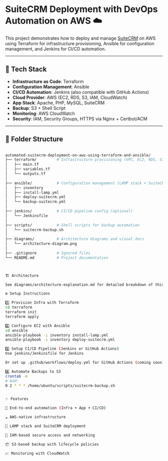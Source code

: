 # SuiteCRM Deployment with DevOps Automation on AWS ☁️

This project demonstrates how to deploy and manage [SuiteCRM](https://suitecrm.com/) on AWS using Terraform for infrastructure provisioning, Ansible for configuration management, and Jenkins for CI/CD automation.

---

## 🚀 Tech Stack

- **Infrastructure as Code**: Terraform
- **Configuration Management**: Ansible
- **CI/CD Automation**: Jenkins (also compatible with GitHub Actions)
- **Cloud Provider**: AWS (EC2, RDS, S3, IAM, CloudWatch)
- **App Stack**: Apache, PHP, MySQL, SuiteCRM
- **Backup**: S3 + Shell Script
- **Monitoring**: AWS CloudWatch
- **Security**: IAM, Security Groups, HTTPS via Nginx + Certbot/ACM

---

## 🧱 Folder Structure

```bash

automated-suitecrm-deployment-on-aws-using-terraform-and-ansible/
├── terraform/         # Infrastructure provisioning (VPC, EC2, RDS, S3, etc.)
│   ├── main.tf
│   ├── variables.tf
│   └── outputs.tf
│
├── ansible/           # Configuration management (LAMP stack + SuiteCRM setup)
│   ├── inventory
│   ├── install-lamp.yml
│   ├── deploy-suitecrm.yml
│   └── backup-suitecrm.yml
│
├── jenkins/           # CI/CD pipeline config (optional)
│   └── Jenkinsfile
│
├── scripts/           # Shell scripts for backup automation
│   └── suitecrm-backup.sh
│
├── diagrams/          # Architecture diagrams and visual docs
│   └── architecture-diagram.png
│
├── .gitignore         # Ignored files
└── README.md          # Project documentation



🏗 Architecture

See diagrams/architecture-explanation.md for detailed breakdown of this diagram.

⚙️ Setup Instructions

1️⃣ Provision Infra with Terraform
cd terraform
terraform init
terraform apply

2️⃣ Configure EC2 with Ansible
cd ansible
ansible-playbook -i inventory install-lamp.yml
ansible-playbook -i inventory deploy-suitecrm.yml

3️⃣ Setup CI/CD Pipeline (Jenkins or GitHub Actions)
Use jenkins/Jenkinsfile for Jenkins

Or set up .github/workflows/deploy.yml for GitHub Actions (coming soon)

4️⃣ Automate Backups to S3
crontab -e
# Add:
0 2 * * * /home/ubuntu/scripts/suitecrm-backup.sh


✨ Features

🔁 End-to-end automation (Infra + App + CI/CD)

☁️ AWS-native infrastructure

🐧 LAMP stack and SuiteCRM deployment

🔐 IAM-based secure access and networking

📦 S3-based backup with lifecycle policies

📈 Monitoring with CloudWatch




```
